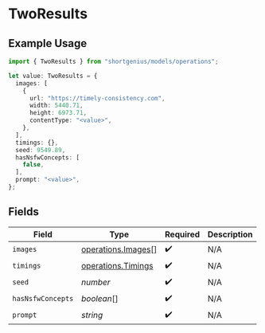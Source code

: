 # TwoResults

## Example Usage

```typescript
import { TwoResults } from "shortgenius/models/operations";

let value: TwoResults = {
  images: [
    {
      url: "https://timely-consistency.com",
      width: 5440.71,
      height: 6973.71,
      contentType: "<value>",
    },
  ],
  timings: {},
  seed: 9549.89,
  hasNsfwConcepts: [
    false,
  ],
  prompt: "<value>",
};
```

## Fields

| Field                                                    | Type                                                     | Required                                                 | Description                                              |
| -------------------------------------------------------- | -------------------------------------------------------- | -------------------------------------------------------- | -------------------------------------------------------- |
| `images`                                                 | [operations.Images](../../models/operations/images.md)[] | :heavy_check_mark:                                       | N/A                                                      |
| `timings`                                                | [operations.Timings](../../models/operations/timings.md) | :heavy_check_mark:                                       | N/A                                                      |
| `seed`                                                   | *number*                                                 | :heavy_check_mark:                                       | N/A                                                      |
| `hasNsfwConcepts`                                        | *boolean*[]                                              | :heavy_check_mark:                                       | N/A                                                      |
| `prompt`                                                 | *string*                                                 | :heavy_check_mark:                                       | N/A                                                      |